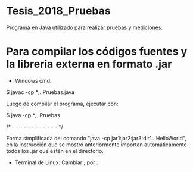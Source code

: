 # Tesis_2018_Pruebas
Programa en Java utilizado para realizar pruebas y mediciones.

# Para compilar los códigos fuentes y la libreria externa en formato .jar 
- Windows cmd:

 $ javac -cp *;. Pruebas.java

 Luego de compilar el programa, ejecutar con:

 $ java -cp *;. Pruebas

/* - - - - - - - - - - - - */

Forma simplificada del comando "java -cp jar1:jar2:jar3:dir1:. HelloWorld", en la instrucción que se
mostró anteriormente importan automáticamente todos los .jar que estén en el directorio.

- Terminal de Linux:
Cambiar ; por :
